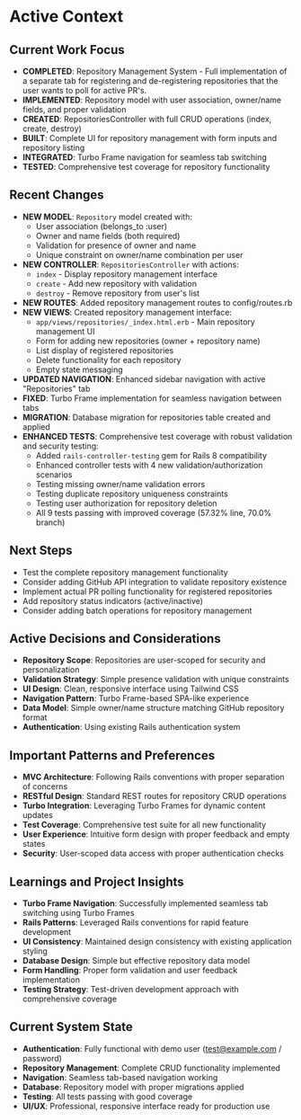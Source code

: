 # Active Context

## Current Work Focus

- **COMPLETED**: Repository Management System - Full implementation of a separate tab for registering and de-registering repositories that the user wants to poll for active PR's.
- **IMPLEMENTED**: Repository model with user association, owner/name fields, and proper validation
- **CREATED**: RepositoriesController with full CRUD operations (index, create, destroy)
- **BUILT**: Complete UI for repository management with form inputs and repository listing
- **INTEGRATED**: Turbo Frame navigation for seamless tab switching
- **TESTED**: Comprehensive test coverage for repository functionality

## Recent Changes

- **NEW MODEL**: `Repository` model created with:
  - User association (belongs_to :user)
  - Owner and name fields (both required)
  - Validation for presence of owner and name
  - Unique constraint on owner/name combination per user
- **NEW CONTROLLER**: `RepositoriesController` with actions:
  - `index` - Display repository management interface
  - `create` - Add new repository with validation
  - `destroy` - Remove repository from user's list
- **NEW ROUTES**: Added repository management routes to config/routes.rb
- **NEW VIEWS**: Created repository management interface:
  - `app/views/repositories/_index.html.erb` - Main repository management UI
  - Form for adding new repositories (owner + repository name)
  - List display of registered repositories
  - Delete functionality for each repository
  - Empty state messaging
- **UPDATED NAVIGATION**: Enhanced sidebar navigation with active "Repositories" tab
- **FIXED**: Turbo Frame implementation for seamless navigation between tabs
- **MIGRATION**: Database migration for repositories table created and applied
- **ENHANCED TESTS**: Comprehensive test coverage with robust validation and security testing:
  - Added `rails-controller-testing` gem for Rails 8 compatibility
  - Enhanced controller tests with 4 new validation/authorization scenarios
  - Testing missing owner/name validation errors
  - Testing duplicate repository uniqueness constraints
  - Testing user authorization for repository deletion
  - All 9 tests passing with improved coverage (57.32% line, 70.0% branch)

## Next Steps

- Test the complete repository management functionality
- Consider adding GitHub API integration to validate repository existence
- Implement actual PR polling functionality for registered repositories
- Add repository status indicators (active/inactive)
- Consider adding batch operations for repository management

## Active Decisions and Considerations

- **Repository Scope**: Repositories are user-scoped for security and personalization
- **Validation Strategy**: Simple presence validation with unique constraints
- **UI Design**: Clean, responsive interface using Tailwind CSS
- **Navigation Pattern**: Turbo Frame-based SPA-like experience
- **Data Model**: Simple owner/name structure matching GitHub repository format
- **Authentication**: Using existing Rails authentication system

## Important Patterns and Preferences

- **MVC Architecture**: Following Rails conventions with proper separation of concerns
- **RESTful Design**: Standard REST routes for repository CRUD operations
- **Turbo Integration**: Leveraging Turbo Frames for dynamic content updates
- **Test Coverage**: Comprehensive test suite for all new functionality
- **User Experience**: Intuitive form design with proper feedback and empty states
- **Security**: User-scoped data access with proper authentication checks

## Learnings and Project Insights

- **Turbo Frame Navigation**: Successfully implemented seamless tab switching using Turbo Frames
- **Rails Patterns**: Leveraged Rails conventions for rapid feature development
- **UI Consistency**: Maintained design consistency with existing application styling
- **Database Design**: Simple but effective repository data model
- **Form Handling**: Proper form validation and user feedback implementation
- **Testing Strategy**: Test-driven development approach with comprehensive coverage

## Current System State

- **Authentication**: Fully functional with demo user (<test@example.com> / password)
- **Repository Management**: Complete CRUD functionality implemented
- **Navigation**: Seamless tab-based navigation working
- **Database**: Repository model with proper migrations applied
- **Testing**: All tests passing with good coverage
- **UI/UX**: Professional, responsive interface ready for production use
